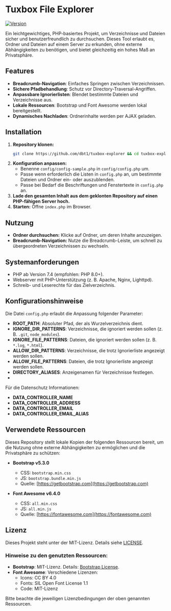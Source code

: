 # Tuxbox File Explorer

[![Version](https://img.shields.io/badge/version-0.1.0-blue.svg)](https://github.com/dbt1/tuxbox-explorer)

Ein leichtgewichtiges, PHP-basiertes Projekt, um Verzeichnisse und Dateien sicher und benutzerfreundlich zu durchsuchen. Dieses Tool erlaubt es, Ordner und Dateien auf einem Server zu erkunden, ohne externe Abhängigkeiten zu benötigen, und bietet gleichzeitig ein hohes Maß an Privatsphäre.

## Features

- **Breadcrumb-Navigation**: Einfaches Springen zwischen Verzeichnissen.
- **Sichere Pfadbehandlung**: Schutz vor Directory-Traversal-Angriffen.
- **Anpassbare Ignorierlisten**: Blendet bestimmte Dateien und Verzeichnisse aus.
- **Lokale Ressourcen**: Bootstrap und Font Awesome werden lokal bereitgestellt.
- **Dynamisches Nachladen**: Ordnerinhalte werden per AJAX geladen.

## Installation

1. **Repository klonen:**
   ```bash
   git clone https://github.com/dbt1/tuxbox-explorer && cd tuxbox-explorer
   ```
2. **Konfiguration anpassen:**
   - Benenne `config/config-sample.php` in `config/config.php` um.
   - Passe wenn erforderlich die Listen in `config.php` an, um bestimmte Dateien und Ordner ein- oder auszublenden.
   - Passe bei Bedarf die Beschriftungen und Fenstertexte in `config.php` an.
2. **Lade den gesamten Inhalt aus dem geklonten Repository auf einen PHP-fähigen Server hoch.**
3. **Starten:**
   Öffne `index.php` im Browser.

## Nutzung

- **Ordner durchsuchen:**
  Klicke auf Ordner, um deren Inhalte anzuzeigen.
- **Breadcrumb-Navigation:**
  Nutze die Breadcrumb-Leiste, um schnell zu übergeordneten Verzeichnissen zu wechseln.

## Systemanforderungen

- PHP ab Version 7.4 (empfohlen: PHP 8.0+).
- Webserver mit PHP-Unterstützung (z. B. Apache, Nginx, Lighttpd).
- Schreib- und Leserechte für das Zielverzeichnis.

## Konfigurationshinweise

Die Datei `config.php` erlaubt die Anpassung folgender Parameter:

- **ROOT\_PATH**: Absoluter Pfad, der als Wurzelverzeichnis dient.
- **IGNORE\_DIR\_PATTERNS**: Verzeichnisse, die ignoriert werden sollen (z. B. `.git`, `node_modules`).
- **IGNORE\_FILE\_PATTERNS**: Dateien, die ignoriert werden sollen (z. B. `*.log`, `*.html`).
- **ALLOW\_DIR\_PATTERNS**: Verzeichnisse, die trotz Ignorierliste angezeigt werden sollen.
- **ALLOW\_FILE\_PATTERNS**: Dateien, die trotz Ignorierliste angezeigt werden sollen.
- **DIRECTORY\_ALIASES**: Anzeigenamen für Verzeichnisse festlegen.
- 
Für die Datenschutz Informationen:

- **DATA_CONTROLLER_NAME**
- **DATA_CONTROLLER_ADDRESS**
- **DATA_CONTROLLER_EMAIL**
- **DATA_CONTROLLER_EMAIL_ALIAS**

## Verwendete Ressourcen

Dieses Repository stellt lokale Kopien der folgenden Ressourcen bereit, um die Nutzung ohne externe Abhängigkeiten zu ermöglichen und die Privatsphäre zu schützen:

- **Bootstrap v5.3.0**

  - CSS: `bootstrap.min.css`
  - JS: `bootstrap.bundle.min.js`
  - Quelle: [https://getbootstrap.com](https://getbootstrap.com)

- **Font Awesome v6.4.0**

  - CSS: `all.min.css`
  - JS: `all.min.js`
  - Quelle: [https://fontawesome.com](https://fontawesome.com)

## Lizenz

Dieses Projekt steht unter der MIT-Lizenz. Details siehe [LICENSE](./LICENSE).

### Hinweise zu den genutzten Ressourcen:

- **Bootstrap**: MIT-Lizenz. Details: [Bootstrap License](https://github.com/twbs/bootstrap/blob/main/LICENSE).
- **Font Awesome**: Verschiedene Lizenzen:
  - Icons: CC BY 4.0
  - Fonts: SIL Open Font License 1.1
  - Code: MIT-Lizenz

Bitte beachte die jeweiligen Lizenzbedingungen der oben genannten Ressourcen.

